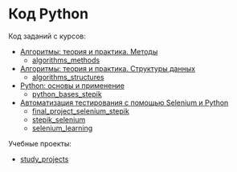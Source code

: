 # Код Python 
Код заданий с курсов:
* [Алгоритмы: теория и практика. Методы](https://stepik.org/course/217/syllabus)
  * [algorithms_methods](https://github.com/BorisPlaton/algorithms_methods)
* [Алгоритмы: теория и практика. Структуры данных](https://stepik.org/course/1547/syllabus)
  * [algorithms_structures](https://github.com/BorisPlaton/algorithms_structures)
* [Python: основы и применение](https://stepik.org/course/512/syllabus)
  * [python_bases_stepik](https://github.com/BorisPlaton/python_bases_stepik)
* [Автоматизация тестирования с помощью Selenium и Python](https://stepik.org/course/575/syllabus)
  * [final_project_selenium_stepik](https://github.com/BorisPlaton/final_project_selenium_stepik)
  * [stepik_selenium](https://github.com/BorisPlaton/stepik_selenium)
  * [selenium_learning](https://github.com/BorisPlaton/selenium_learning)


Учебные проекты:
* [study_projects](https://github.com/BorisPlaton/study_projects)
